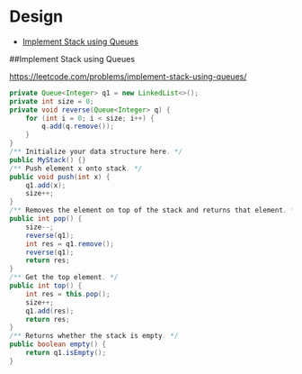 # Design

+ [Implement Stack using Queues](implement-stack-using-queues)

##Implement Stack using Queues

https://leetcode.com/problems/implement-stack-using-queues/

```java
private Queue<Integer> q1 = new LinkedList<>();
private int size = 0;
private void reverse(Queue<Integer> q) {
    for (int i = 0; i < size; i++) {
        q.add(q.remove());
    }
}
/** Initialize your data structure here. */
public MyStack() {}
/** Push element x onto stack. */
public void push(int x) {
    q1.add(x);
    size++;
}
/** Removes the element on top of the stack and returns that element. */
public int pop() {
    size--;
    reverse(q1);
    int res = q1.remove();
    reverse(q1);
    return res;
}
/** Get the top element. */
public int top() {
    int res = this.pop();
    size++;
    q1.add(res);
    return res;
}
/** Returns whether the stack is empty. */
public boolean empty() {
    return q1.isEmpty();
}
```